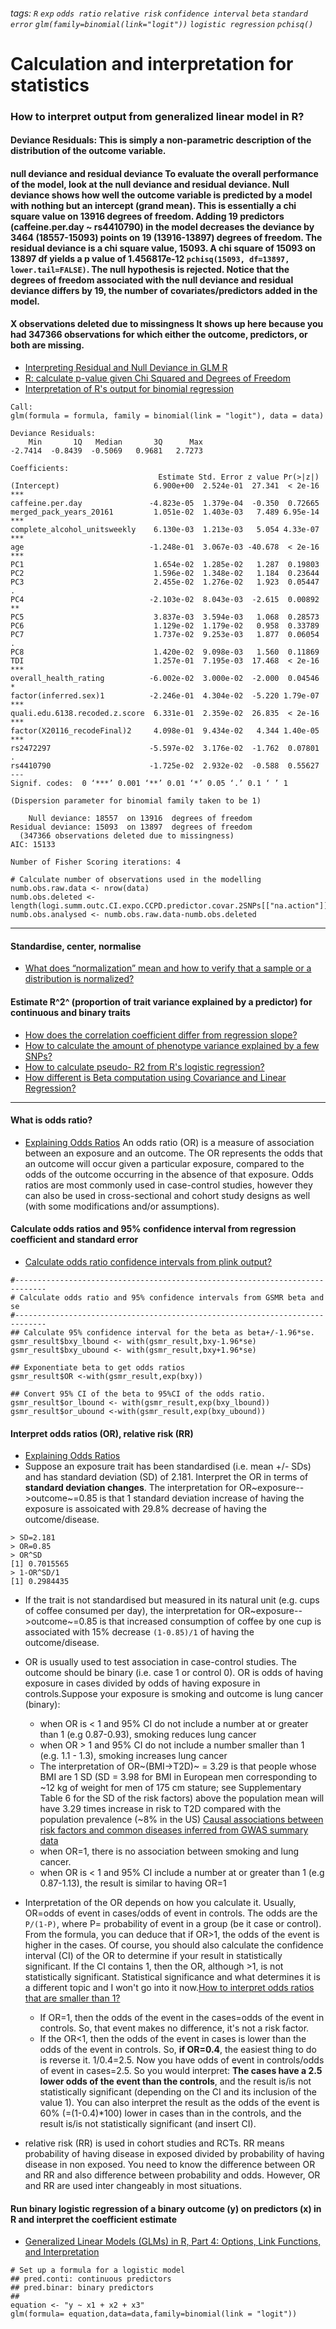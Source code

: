 ###### tags: `R` `exp` `odds ratio` `relative risk` `confidence interval` `beta` `standard error` `glm(family=binomial(link="logit"))` `logistic regression` `pchisq()`

# Calculation and interpretation for statistics

### How to interpret output from generalized linear model in R? 

#### **Deviance Residuals:** This is simply a non-parametric description of the distribution of the outcome variable.

#### **null deviance** and **residual deviance** To evaluate the overall performance of the model, look at the null deviance and residual deviance. **Null deviance** shows how well the outcome variable is predicted by a model with nothing but an intercept (grand mean). This is essentially a chi square value on 13916 degrees of freedom. Adding 19 predictors (caffeine.per.day ~ rs4410790) in the model decreases the deviance by 3464 (18557-15093) points on 19 (13916-13897) degrees of freedom. The **residual deviance** is a chi square value, 15093. A chi square of 15093 on 13897 df yields a p value of 1.456817e-12 `pchisq(15093, df=13897, lower.tail=FALSE)`. The null hypothesis is rejected. Notice that the degrees of freedom associated with the null deviance and residual deviance differs by 19, the number of covariates/predictors added in the model.

#### **X observations deleted due to missingness** It shows up here because you had 347366 observations for which either the outcome, predictors, or both are missing.

* [Interpreting Residual and Null Deviance in GLM R](https://github.com/bnamatherdhala/mint/wiki/Interpreting-Residual-and-Null-Deviance-in-GLM-R)
* [R: calculate p-value given Chi Squared and Degrees of Freedom](https://stats.stackexchange.com/questions/250819/r-calculate-p-value-given-chi-squared-and-degrees-of-freedom)
* [Interpretation of R's output for binomial regression](https://stats.stackexchange.com/questions/86351/interpretation-of-rs-output-for-binomial-regression)

```r!
Call:
glm(formula = formula, family = binomial(link = "logit"), data = data)

Deviance Residuals: 
    Min       1Q   Median       3Q      Max  
-2.7414  -0.8439  -0.5069   0.9681   2.7273  

Coefficients:
                                 Estimate Std. Error z value Pr(>|z|)    
(Intercept)                     6.900e+00  2.524e-01  27.341  < 2e-16 ***
caffeine.per.day               -4.823e-05  1.379e-04  -0.350  0.72665    
merged_pack_years_20161         1.051e-02  1.403e-03   7.489 6.95e-14 ***
complete_alcohol_unitsweekly    6.130e-03  1.213e-03   5.054 4.33e-07 ***
age                            -1.248e-01  3.067e-03 -40.678  < 2e-16 ***
PC1                             1.654e-02  1.285e-02   1.287  0.19803    
PC2                             1.596e-02  1.348e-02   1.184  0.23644    
PC3                             2.455e-02  1.276e-02   1.923  0.05447 .  
PC4                            -2.103e-02  8.043e-03  -2.615  0.00892 ** 
PC5                             3.837e-03  3.594e-03   1.068  0.28573    
PC6                             1.129e-02  1.179e-02   0.958  0.33789    
PC7                             1.737e-02  9.253e-03   1.877  0.06054 .  
PC8                             1.420e-02  9.098e-03   1.560  0.11869    
TDI                             1.257e-01  7.195e-03  17.468  < 2e-16 ***
overall_health_rating          -6.002e-02  3.000e-02  -2.000  0.04546 *  
factor(inferred.sex)1          -2.246e-01  4.304e-02  -5.220 1.79e-07 ***
quali.edu.6138.recoded.z.score  6.331e-01  2.359e-02  26.835  < 2e-16 ***
factor(X20116_recodeFinal)2     4.098e-01  9.434e-02   4.344 1.40e-05 ***
rs2472297                      -5.597e-02  3.176e-02  -1.762  0.07801 .  
rs4410790                      -1.725e-02  2.932e-02  -0.588  0.55627    
---
Signif. codes:  0 ‘***’ 0.001 ‘**’ 0.01 ‘*’ 0.05 ‘.’ 0.1 ‘ ’ 1

(Dispersion parameter for binomial family taken to be 1)

    Null deviance: 18557  on 13916  degrees of freedom
Residual deviance: 15093  on 13897  degrees of freedom
  (347366 observations deleted due to missingness)
AIC: 15133

Number of Fisher Scoring iterations: 4
```

```r!
# Calculate number of observations used in the modelling
numb.obs.raw.data <- nrow(data)
numb.obs.deleted <- length(logi.summ.outc.CI.expo.CCPD.predictor.covar.2SNPs[["na.action"]])
numb.obs.analysed <- numb.obs.raw.data-numb.obs.deleted
```

---

#### Standardise, center, normalise
* [What does “normalization” mean and how to verify that a sample or a distribution is normalized?](https://stats.stackexchange.com/questions/70553/what-does-normalization-mean-and-how-to-verify-that-a-sample-or-a-distribution/70555#70555)


#### Estimate R^2^ (proportion of trait variance explained by a predictor) for continuous and binary traits
* [How does the correlation coefficient differ from regression slope?](https://stats.stackexchange.com/questions/32464/how-does-the-correlation-coefficient-differ-from-regression-slope)
* [How to calculate the amount of phenotype variance explained by a few SNPs?](https://www.researchgate.net/post/How_to_calculate_the_amount_of_phenotype_variance_explained_by_a_few_SNPs)
* [How to calculate pseudo- R2  from R's logistic regression?](https://stats.stackexchange.com/questions/8511/how-to-calculate-pseudo-r2-from-rs-logistic-regression) 
* [How different is Beta computation using Covariance and Linear Regression?](https://math.stackexchange.com/questions/38644/how-different-is-beta-computation-using-covariance-and-linear-regression)

---

#### What is odds ratio?
* [Explaining Odds Ratios](https://www.ncbi.nlm.nih.gov/pmc/articles/PMC2938757/)
An odds ratio (OR) is a measure of association between an exposure and an outcome. The OR represents the odds that an outcome will occur given a particular exposure, compared to the odds of the outcome occurring in the absence of that exposure. Odds ratios are most commonly used in case-control studies, however they can also be used in cross-sectional and cohort study designs as well (with some modifications and/or assumptions).

#### Calculate odds ratios and 95% confidence interval from regression coefficient and standard error
* [Calculate odds ratio confidence intervals from plink output?](https://stats.stackexchange.com/questions/66760/calculate-odds-ratio-confidence-intervals-from-plink-output)

```r!
#-----------------------------------------------------------------------------
# Calculate odds ratio and 95% confidence intervals from GSMR beta and se 
#-----------------------------------------------------------------------------
## Calculate 95% confidence interval for the beta as beta+/-1.96*se.
gsmr_result$bxy_lbound <- with(gsmr_result,bxy-1.96*se)
gsmr_result$bxy_ubound <- with(gsmr_result,bxy+1.96*se)

## Exponentiate beta to get odds ratios
gsmr_result$OR <-with(gsmr_result,exp(bxy))

## Convert 95% CI of the beta to 95%CI of the odds ratio. 
gsmr_result$or_lbound <- with(gsmr_result,exp(bxy_lbound))
gsmr_result$or_ubound <-with(gsmr_result,exp(bxy_ubound))
```

#### Interpret odds ratios (OR), relative risk (RR)
* [Explaining Odds Ratios](https://www.ncbi.nlm.nih.gov/pmc/articles/PMC2938757/)
* Suppose an exposure trait has been standardised (i.e. mean +/- SDs) and has standard deviation (SD) of 2.181. Interpret the OR in terms of **standard deviation changes**. The interpretation for OR~exposure-->outcome~=0.85 is that 1 standard deviation increase of having the exposure is assoicated with 29.8% decrease of having the outcome/disease.
```r!
> SD=2.181
> OR=0.85
> OR^SD
[1] 0.7015565
> 1-OR^SD/1
[1] 0.2984435
```

* If the trait is not standardised but measured in its natural unit (e.g. cups of coffee consumed per day), the interpretation for OR~exposure-->outcome~=0.85 is that increased consumption of coffee by one cup is associated with 15% decrease `(1-0.85)/1` of having the outcome/disease. 

* OR is usually used to test association in case-control studies. The outcome should be binary (i.e. case 1 or control 0). OR is odds of having exposure in cases divided by odds of having exposure in controls.Suppose your exposure is smoking and outcome is lung cancer (binary):
    * when OR is < 1 and 95% CI do not include a number at or greater than 1 (e.g 0.87-0.93),  smoking reduces lung cancer 
    * when OR > 1 and 95% CI do not include a number smaller than 1 (e.g. 1.1 - 1.3), smoking increases lung cancer
    *  The interpretation of OR~(BMI→T2D)~ = 3.29 is that people whose BMI are 1 SD (SD = 3.98 for BMI in European men corresponding to ~12 kg of weight for men of 175 cm stature; see Supplementary Table 6 for the SD of the risk factors) above the population mean will have 3.29 times increase in risk to T2D compared with the population prevalence (~8% in the US) [Causal associations between risk factors and common diseases inferred from GWAS summary data](https://www.ncbi.nlm.nih.gov/pmc/articles/PMC5768719/) 
    * when OR=1, there is no association between smoking and lung cancer. 
    * when OR is < 1 and 95% CI include a number at or greater than 1 (e.g 0.87-1.13), the result is similar to having OR=1
* Interpretation of the OR depends on how you calculate it. Usually, OR=odds of event in cases/odds of event in controls. The odds are the `P/(1-P)`, where P= probability of event in a group (be it case or control). From the formula, you can deduce that if OR>1, the odds of the event is higher in the cases. Of course, you should also calculate the confidence interval (CI) of the OR to determine if your result in statistically significant. If the CI contains 1, then the OR, although >1, is not statistically significant. Statistical significance and what determines it is a different topic and I won't go into it now.[How to interpret odds ratios that are smaller than 1?](https://www.researchgate.net/post/How_to_interpret_odds_ratios_that_are_smaller_than_1) 
    * If OR=1, then the odds of the event in the cases=odds of the event in controls. So, that event makes no difference, it's not a risk factor. 
    * If the OR<1, then the odds of the event in cases is lower than the odds of the event in controls. So, **if OR=0.4**, the easiest thing to do is reverse it. 1/0.4=2.5. Now you have odds of event in controls/odds of event in cases=2.5. So you would interpret: **The cases have a 2.5 lower odds of the event than the controls**, and the result is/is not statistically significant (depending on the CI and its inclusion of the value 1). You can also interpret the result as the odds of the event is 60% (=(1-0.4)*100) lower in cases than in the controls, and the result is/is not statistically significant (and insert CI).
* relative risk (RR) is used in cohort studies and RCTs. RR means probability of having disease in exposed divided by probability of having disease in non exposed. You need to know the difference between OR and RR and also difference between probability and odds. However, OR and RR are used inter changeably in most situations.

#### Run binary logistic regression of a binary outcome (y) on predictors (x) in R and interpret the coefficient estimate
* [Generalized Linear Models (GLMs) in R, Part 4: Options, Link Functions, and Interpretation](https://www.theanalysisfactor.com/generalized-linear-models-glm-r-part4/)
```r!
# Set up a formula for a logistic model
## pred.conti: continuous predictors
## pred.binar: binary predictors
##  
equation <- "y ~ x1 + x2 + x3" 
glm(formula= equation,data=data,family=binomial(link = "logit"))
```
